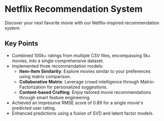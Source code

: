 # Netflix Recommendation System

Discover your next favorite movie with our Netflix-inspired recommendation system.

## Key Points

- Combined 100k+ ratings from multiple CSV files, encompassing 5k+ movies, into a single comprehensive dataset.
- Implemented three recommendation models:
  - **Item-Item Similarity**: Explore movies similar to your preferences using matrix comparison.
  - **Collaborative Matrix**: Leverage crowd intelligence through Matrix-Factorization for personalized suggestions.
  - **Content-based Crafting**: Enjoy tailored movie recommendations through smart feature engineering.
- Achieved an impressive RMSE score of 0.89 for a single movie's predicted user rating.
- Enhanced predictions using a fusion of SVD and latent factor models.

